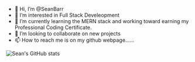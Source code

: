 - 👋 Hi, I’m @SeanBarr
- 👀 I’m interested in Full Stack Develeopment
- 🌱 I’m currently learning the MERN stack and working toward earning my Professional Coding Certificate. 
- 💞️ I’m looking to collaborate on new projects
- 📫 How to reach me is on my github webpage......

![Sean's GitHub stats](https://github-readme-stats.vercel.app/api?username=SeanBarr&theme=dark&show_icons=true)

<!---
SeanBarr/SeanBarr is a ✨ special ✨ repository because its `README.md` (this file) appears on your GitHub profile.
You can click the Preview link to take a look at your changes.
--->


